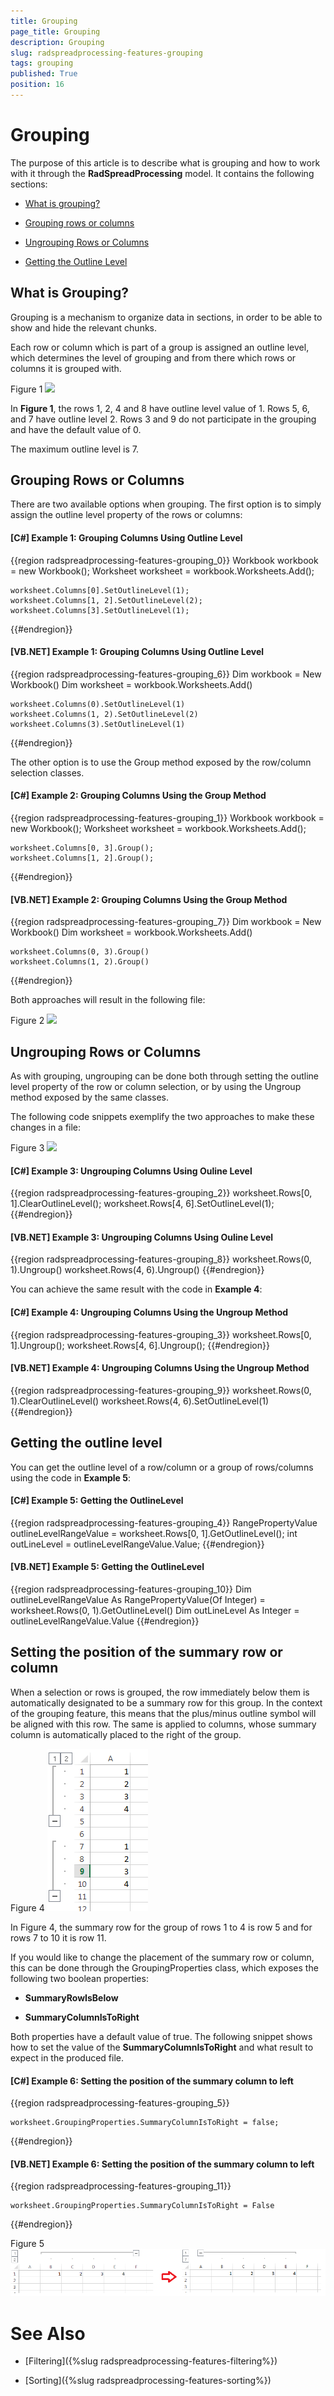 ```yaml
---
title: Grouping
page_title: Grouping
description: Grouping
slug: radspreadprocessing-features-grouping
tags: grouping
published: True
position: 16
---
```


# Grouping



The purpose of this article is to describe what is grouping and how to work with it through the __RadSpreadProcessing__ model. It contains the following sections:

* [What is grouping?](#what-is-grouping)

* [Grouping rows or columns](#grouping-rows-or-columns)

* [Ungrouping Rows or Columns](#ungrouping-rows-or-columns)

* [Getting the Outline Level](#getting-the-outline-level)


## What is Grouping?

Grouping is a mechanism to organize data in sections, in order to be able to show and hide the relevant chunks. 

Each row or column which is part of a group is assigned an outline level, which determines the level of grouping and from there which rows or columns it is grouped with. 

Figure 1
![](images/RadSpreadProcessing_Features_Grouping_01.png)

In __Figure 1__, the rows 1, 2, 4 and 8 have outline level value of 1. Rows 5, 6, and 7 have outline level 2. Rows 3 and 9 do not participate in the grouping and have the default value of 0.

The maximum outline level is 7.


## Grouping Rows or Columns

There are two available options when grouping. The first option is to simply assign the outline level property of the rows or columns:

#### __[C#] Example 1: Grouping Columns Using Outline Level__

{{region radspreadprocessing-features-grouping_0}}
	Workbook workbook = new Workbook();
	Worksheet worksheet = workbook.Worksheets.Add();
	
	worksheet.Columns[0].SetOutlineLevel(1);
	worksheet.Columns[1, 2].SetOutlineLevel(2);
	worksheet.Columns[3].SetOutlineLevel(1);
{{#endregion}}


#### __[VB.NET] Example 1: Grouping Columns Using Outline Level__

{{region radspreadprocessing-features-grouping_6}}
	Dim workbook = New Workbook()
	Dim worksheet = workbook.Worksheets.Add()
	
	worksheet.Columns(0).SetOutlineLevel(1)
	worksheet.Columns(1, 2).SetOutlineLevel(2)
	worksheet.Columns(3).SetOutlineLevel(1)
{{#endregion}}

The other option is to use the Group method exposed by the row/column selection classes.

#### __[C#] Example 2: Grouping Columns Using the Group Method__

{{region radspreadprocessing-features-grouping_1}}
	Workbook workbook = new Workbook();
	Worksheet worksheet = workbook.Worksheets.Add();
	
	worksheet.Columns[0, 3].Group();
	worksheet.Columns[1, 2].Group();
{{#endregion}}



#### __[VB.NET] Example 2: Grouping Columns Using the Group Method__

{{region radspreadprocessing-features-grouping_7}}
    Dim workbook = New Workbook()
    Dim worksheet = workbook.Worksheets.Add()

    worksheet.Columns(0, 3).Group()
    worksheet.Columns(1, 2).Group()
{{#endregion}}

Both approaches will result in the following file:

Figure 2
![](images/RadSpreadProcessing_Features_Grouping_02.png)

## Ungrouping Rows or Columns

As with grouping, ungrouping can be done both through setting the outline level property of the row or column selection, or by using the Ungroup method exposed by the same classes.

The following code snippets exemplify the two approaches to make these changes in a file:

Figure 3
![](images/RadSpreadProcessing_Features_Grouping_03.png)


#### __[C#] Example 3: Ungrouping Columns Using Ouline Level__

{{region radspreadprocessing-features-grouping_2}}
	worksheet.Rows[0, 1].ClearOutlineLevel();
	worksheet.Rows[4, 6].SetOutlineLevel(1);
{{#endregion}}

#### __[VB.NET] Example 3: Ungrouping Columns Using Ouline Level__

{{region radspreadprocessing-features-grouping_8}}
    worksheet.Rows(0, 1).Ungroup()
    worksheet.Rows(4, 6).Ungroup()
{{#endregion}}

You can achieve the same result with the code in __Example 4__:

#### __[C#] Example 4: Ungrouping Columns Using the Ungroup Method__

{{region radspreadprocessing-features-grouping_3}}
	worksheet.Rows[0, 1].Ungroup();
	worksheet.Rows[4, 6].Ungroup();
{{#endregion}}

#### __[VB.NET] Example 4: Ungrouping Columns Using the Ungroup Method__

{{region radspreadprocessing-features-grouping_9}}
    worksheet.Rows(0, 1).ClearOutlineLevel()
    worksheet.Rows(4, 6).SetOutlineLevel(1)
{{#endregion}}

## Getting the outline level

You can get the outline level of a row/column or a group of rows/columns using the code in __Example 5__:


#### __[C#] Example 5: Getting the OutlineLevel__

{{region radspreadprocessing-features-grouping_4}}
	RangePropertyValue<int> outlineLevelRangeValue = worksheet.Rows[0, 1].GetOutlineLevel();
	int outLineLevel = outlineLevelRangeValue.Value;
{{#endregion}}

#### __[VB.NET] Example 5: Getting the OutlineLevel__

{{region radspreadprocessing-features-grouping_10}}
	Dim outlineLevelRangeValue As RangePropertyValue(Of Integer) = worksheet.Rows(0, 1).GetOutlineLevel()
	Dim outLineLevel As Integer = outlineLevelRangeValue.Value
{{#endregion}}

## Setting the position of the summary row or column

When a selection or rows is grouped, the row immediately below them is automatically designated to be a summary row for this group. In the context of the grouping feature, this means that the plus/minus outline symbol will be aligned with this row. The same is applied to columns, whose summary column is automatically placed to the right of the group.

Figure 4
![](images/RadSpreadProcessing_Features_Grouping_04.png)

In Figure 4, the summary row for the group of rows 1 to 4 is row 5 and for rows 7 to 10 it is row 11.

If you would like to change the placement of the summary row or column, this can be done through the GroupingProperties class, which exposes the following two boolean properties:

* __SummaryRowIsBelow__

* __SummaryColumnIsToRight__

Both properties have a default value of true. The following snippet shows how to set the value of the __SummaryColumnIsToRight__ and what result to expect in the produced file.

#### __[C#] Example 6: Setting the position of the summary column to left__

{{region radspreadprocessing-features-grouping_5}}

    worksheet.GroupingProperties.SummaryColumnIsToRight = false;

{{#endregion}}

#### __[VB.NET] Example 6: Setting the position of the summary column to left__

{{region radspreadprocessing-features-grouping_11}}

	worksheet.GroupingProperties.SummaryColumnIsToRight = False

{{#endregion}}

Figure 5
![](images/RadSpreadProcessing_Features_Grouping_05.png)

# See Also

* [Filtering]({%slug radspreadprocessing-features-filtering%})

* [Sorting]({%slug radspreadprocessing-features-sorting%})

